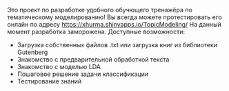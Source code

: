 Это проект по разработке удобного обучющего тренажёра по тематическому моделированию!
Вы всегда можете протестировать его онлайн по адресу  https://xhurma.shinyapps.io/TopicModeling/
На данный момент разработка заморожена.
Доступные возможности:
* Загрузка собственных файлов .txt или загрузка книг из библиотеки Gutenberg
* Знакомство с предварительной обработкой текста
* Знакомство с моделью LDA
* Пошаговое решение задачи классификации
* Тестирование знаний
